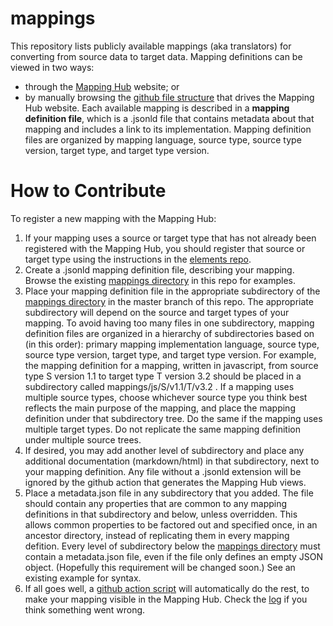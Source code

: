 # mappings
This repository lists publicly available mappings (aka translators) for 
converting from source data to target data.  Mapping definitions can be viewed in two ways:
* through the [Mapping Hub](https://mappinghub.org/) website; or
* by manually browsing the [github file structure](https://github.com/mappinghub/mappings) that drives the Mapping Hub website.  Each available mapping is described in a **mapping definition file**, which is a .jsonld file that contains metadata about that mapping and includes a link to its implementation.  Mapping definition files are organized by mapping language, source type, source type version, target type, and target type version.

# How to Contribute
To register a new mapping with the Mapping Hub:
1. If your mapping uses a source or target type that has not already been registered with the Mapping Hub, you should register that source or target type using the instructions in the [elements repo](http://www.github.com/mappinghub/elements).
2. Create a .jsonld mapping definition file, describing your mapping.  Browse the existing [mappings directory](https://github.com/mappinghub/mappings/tree/master/mappings) in this repo for examples.
3. Place your mapping definition file in the appropriate subdirectory of the [mappings directory](https://github.com/mappinghub/mappings/tree/master/mappings) in the master branch of this repo.  The appropriate subdirectory will depend on the source and target types of your mapping.  To avoid having too many files in one subdirectory, mapping definition files are organized in a hierarchy of subdirectories based on (in this order): primary mapping implementation language, source type, source type version, target type, and target type version.  For example, the mapping definition for a mapping, written in javascript, from source type S version 1.1 to target type T version 3.2 should be placed in a subdirectory called mappings/js/S/v1.1/T/v3.2 .  If a mapping uses multiple source types, choose whichever source type you think best reflects the main purpose of the mapping, and place the mapping definition under that subdirectory tree.  Do the same if the mapping uses multiple target types.  Do not replicate the same mapping definition under multiple source trees. 
5. If desired, you may add another level of subdirectory and place any additional documentation (markdown/html) in that subdirectory, next to your mapping definition.  Any file without a .jsonld extension will be ignored by the github action that generates the Mapping Hub views.
6. Place a metadata.json file in any subdirectory that you added.  The file should contain any properties that are common to any mapping definitions in that subdirectory and below, unless overridden.  This allows common properties to be factored out and specified once, in an ancestor directory, instead of replicating them in every mapping defition.  Every level of subdirectory below the [mappings directory](https://github.com/mappinghub/mappings/tree/master/mappings) must contain a metadata.json file, even if the file only defines an empty JSON object.  (Hopefully this requirement will be changed soon.)  See an existing example for syntax.
7. If all goes well, a [github action script](https://github.com/mappinghub/mappinghub.github.io/actions) will automatically do the rest, to make your mapping visible in the Mapping Hub.  Check the [log](https://github.com/mappinghub/mappinghub.github.io/actions) if you think something went wrong.






